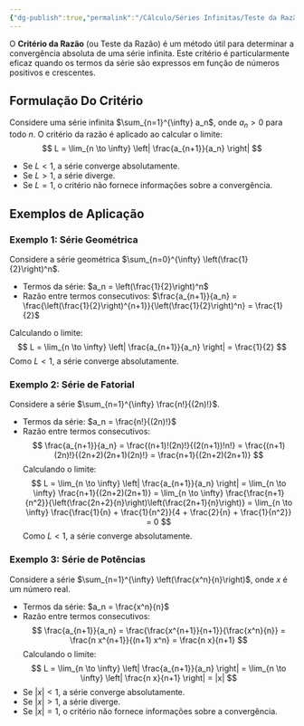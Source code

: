 ```yaml
---
{"dg-publish":true,"permalink":"/Cálculo/Séries Infinitas/Teste da Razão/","dgPassFrontmatter":true,"created":"2025-05-20T13:30:13.838-03:00"}
---
```



O **Critério da Razão** (ou Teste da Razão) é um método útil para determinar a convergência absoluta de uma série infinita. Este critério é particularmente eficaz quando os termos da série são expressos em função de números positivos e crescentes.

## Formulação Do Critério

Considere uma série infinita $\sum_{n=1}^{\infty} a_n$, onde $a_n > 0$ para todo $n$. O critério da razão é aplicado ao calcular o limite:
$$
L = \lim_{n \to \infty} \left| \frac{a_{n+1}}{a_n} \right|
$$
- Se $L < 1$, a série converge absolutamente.
- Se $L > 1$, a série diverge.
- Se $L = 1$, o critério não fornece informações sobre a convergência.

## Exemplos de Aplicação

### Exemplo 1: Série Geométrica

Considere a série geométrica $\sum_{n=0}^{\infty} \left(\frac{1}{2}\right)^n$.

- Termos da série: $a_n = \left(\frac{1}{2}\right)^n$
- Razão entre termos consecutivos: $\frac{a_{n+1}}{a_n} = \frac{\left(\frac{1}{2}\right)^{n+1}}{\left(\frac{1}{2}\right)^n} = \frac{1}{2}$

Calculando o limite:
$$
L = \lim_{n \to \infty} \left| \frac{a_{n+1}}{a_n} \right| = \frac{1}{2}
$$
Como $L < 1$, a série converge absolutamente.

### Exemplo 2: Série de Fatorial

Considere a série $\sum_{n=1}^{\infty} \frac{n!}{(2n)!}$.

- Termos da série: $a_n = \frac{n!}{(2n)!}$
- Razão entre termos consecutivos:
$$
\frac{a_{n+1}}{a_n} = \frac{(n+1)!(2n)!}{(2(n+1))!n!} = \frac{(n+1)(2n)!}{(2n+2)(2n+1)(2n)!} = \frac{n+1}{(2n+2)(2n+1)}
$$
Calculando o limite:
$$
L = \lim_{n \to \infty} \left| \frac{a_{n+1}}{a_n} \right| = \lim_{n \to \infty} \frac{n+1}{(2n+2)(2n+1)} = \lim_{n \to \infty} \frac{\frac{n+1}{n^2}}{\left(\frac{2n+2}{n}\right)\left(\frac{2n+1}{n}\right)} = \lim_{n \to \infty} \frac{\frac{1}{n} + \frac{1}{n^2}}{4 + \frac{2}{n} + \frac{1}{n^2}} = 0
$$
Como $L < 1$, a série converge absolutamente.

### Exemplo 3: Série de Potências

Considere a série $\sum_{n=1}^{\infty} \left(\frac{x^n}{n}\right)$, onde $x$ é um número real.

- Termos da série: $a_n = \frac{x^n}{n}$
- Razão entre termos consecutivos:
$$
\frac{a_{n+1}}{a_n} = \frac{\frac{x^{n+1}}{n+1}}{\frac{x^n}{n}} = \frac{n x^{n+1}}{(n+1) x^n} = \frac{n x}{n+1}
$$
Calculando o limite:
$$
L = \lim_{n \to \infty} \left| \frac{a_{n+1}}{a_n} \right| = \lim_{n \to \infty} \left| \frac{n x}{n+1} \right| = |x|
$$
- Se $|x| < 1$, a série converge absolutamente.
- Se $|x| > 1$, a série diverge.
- Se $|x| = 1$, o critério não fornece informações sobre a convergência.
